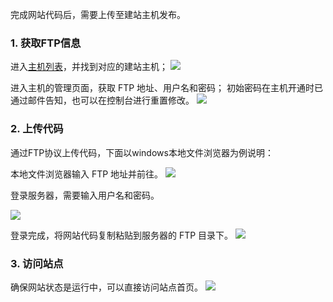 完成网站代码后，需要上传至建站主机发布。

### 1.	获取FTP信息
进入[主机列表](http://console.tce.fsphere.cn/lighthosting)，并找到对应的建站主机；
![](http://imgcache.tcecqpoc.fsphere.cn/image/ask.qcloudimg.com/draft/1173778/67tgasezyr.png)

进入主机的管理页面，获取 FTP 地址、用户名和密码；
初始密码在主机开通时已通过邮件告知，也可以在控制台进行重置修改。
![](http://imgcache.tcecqpoc.fsphere.cn/image/mc.qcloudimg.com/static/img/44989bcf85458672bb503e76d334e92d/ftp.png)

### 2.	上传代码
通过FTP协议上传代码，下面以windows本地文件浏览器为例说明：

本地文件浏览器输入 FTP 地址并前往。
![](http://imgcache.tcecqpoc.fsphere.cn/image/mc.qcloudimg.com/static/img/3f7404d32c5e4cb730c2ba94fc567621/2-1.png)

登录服务器，需要输入用户名和密码。

![](http://imgcache.tcecqpoc.fsphere.cn/image/mc.qcloudimg.com/static/img/1bc4f564e822967d3dcf921a700a4eb8/3-1.png)

登录完成，将网站代码复制粘贴到服务器的 FTP 目录下。
![](http://imgcache.tcecqpoc.fsphere.cn/image/mc.qcloudimg.com/static/img/39f79a65e6bf62e1d72e9b55c24f28eb/4-1.png)

### 3. 访问站点
确保网站状态是运行中，可以直接访问站点首页。
![](http://imgcache.tcecqpoc.fsphere.cn/image/mc.qcloudimg.com/static/img/162a878057001c14f34eacbc5770e0fb/5.png)
